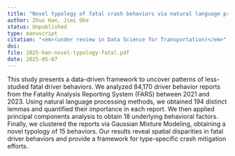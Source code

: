 ```yaml
---
title: "Novel typology of fatal crash behaviors via natural language processing"
author: Zhuo Han, Jimi Oke
status: Unpublished
type: manuscript
citation: "<em>(under review in Data Science for Transportation)</em>"
doi: 
file: 2025-han-novel-typology-fatal.pdf
date: 2025-05-07
---
```



This study presents a data-driven framework to uncover patterns of less-studied fatal driver behaviors. We analyzed 84,170 driver behavior reports from the Fatality Analysis Reporting System (FARS) between 2021 and 2023.  Using natural language processing methods, we obtained 194 distinct lemmas and quantified their importance in each report. We then applied principal components analysis to obtain 18 underlying behavioral factors. Finally, we clustered the reports via Gaussian Mixture Modeling, obtaining a novel typology of 15 behaviors. Our results reveal spatial disparities in fatal driver behaviors and provide a framework for type-specific crash mitigation efforts.
